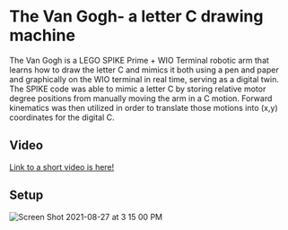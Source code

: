 # The Van Gogh- a letter C drawing machine
The Van Gogh is a LEGO SPIKE Prime + WIO Terminal robotic arm that learns how to draw the letter C and mimics it both using a pen and paper and graphically on the WIO terminal in real time, serving as a digital twin. The SPIKE code was able to mimic a letter C by storing relative motor degree positions from manually moving the arm in a C motion. Forward kinematics was then utilized in order to translate those motions into (x,y) coordinates for the digital C.

## Video
[Link to a short video is here!](https://youtu.be/Jc2lUiwzByM)

## Setup
<img align = "center" alt="Screen Shot 2021-08-27 at 3 15 00 PM" src="https://user-images.githubusercontent.com/49819466/131177761-6fe2ac6a-6384-4f3c-9847-91b51895ff1f.png">

